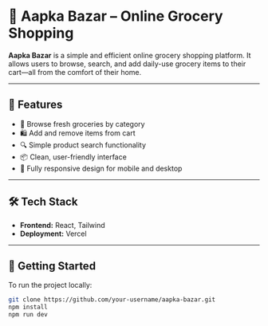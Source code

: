 # 🛒 Aapka Bazar – Online Grocery Shopping

**Aapka Bazar** is a simple and efficient online grocery shopping platform. It allows users to browse, search, and add daily-use grocery items to their cart—all from the comfort of their home.

---

## 🌟 Features

- 🥦 Browse fresh groceries by category
- 🛍️ Add and remove items from cart
- 🔍 Simple product search functionality
- 📦 Clean, user-friendly interface
- 📱 Fully responsive design for mobile and desktop

---

## 🛠️ Tech Stack

- **Frontend:** React, Tailwind
- **Deployment:**  Vercel

---

## 🚀 Getting Started

To run the project locally:

```bash
git clone https://github.com/your-username/aapka-bazar.git
npm install
npm run dev
```
